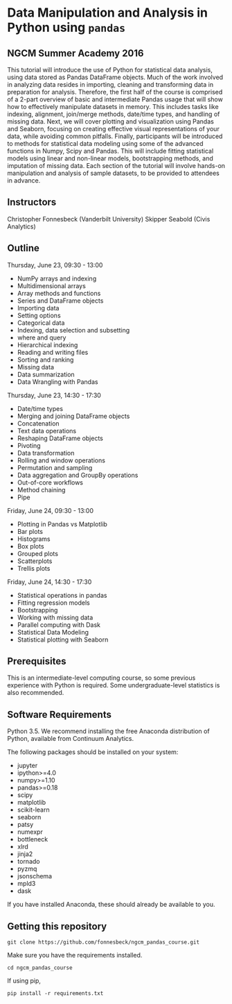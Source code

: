 # Data Manipulation and Analysis in Python using `pandas`

## NGCM Summer Academy 2016

This tutorial will introduce the use of Python for statistical data analysis, using data stored as Pandas DataFrame objects. Much of the work involved in analyzing data resides in importing, cleaning and transforming data in preparation for analysis. Therefore, the first half of the course is comprised of a 2-part overview of basic and intermediate Pandas usage that will show how to effectively manipulate datasets in memory. This includes tasks like indexing, alignment, join/merge methods, date/time types, and handling of missing data. Next, we will cover plotting and visualization using Pandas and Seaborn, focusing on creating effective visual representations of your data, while avoiding common pitfalls. Finally, participants will be introduced to methods for statistical data modeling using some of the advanced functions in Numpy, Scipy and Pandas. This will include fitting statistical models using linear and non-linear models, bootstrapping methods, and imputation of missing data. Each section of the tutorial will involve hands-on manipulation and analysis of sample datasets, to be provided to attendees in advance.

## Instructors

Christopher Fonnesbeck (Vanderbilt University) Skipper Seabold (Civis Analytics)

## Outline

Thursday, June 23, 09:30 - 13:00

* NumPy arrays and indexing
* Multidimensional arrays
* Array methods and functions
* Series and DataFrame objects
* Importing data
* Setting options
* Categorical data
* Indexing, data selection and subsetting
* where and query
* Hierarchical indexing
* Reading and writing files
* Sorting and ranking
* Missing data
* Data summarization
* Data Wrangling with Pandas

Thursday, June 23, 14:30 - 17:30

* Date/time types
* Merging and joining DataFrame objects
* Concatenation
* Text data operations
* Reshaping DataFrame objects
* Pivoting
* Data transformation
* Rolling and window operations
* Permutation and sampling
* Data aggregation and GroupBy operations
* Out-of-core workflows
* Method chaining
* Pipe

Friday, June 24, 09:30 - 13:00

* Plotting in Pandas vs Matplotlib
* Bar plots
* Histograms
* Box plots
* Grouped plots
* Scatterplots
* Trellis plots

Friday, June 24, 14:30 - 17:30

* Statistical operations in pandas
* Fitting regression models
* Bootstrapping
* Working with missing data
* Parallel computing with Dask
* Statistical Data Modeling
* Statistical plotting with Seaborn

## Prerequisites

This is an intermediate-level computing course, so some previous experience with Python is required. Some undergraduate-level statistics is also recommended.

## Software Requirements

Python 3.5. We recommend installing the free Anaconda distribution of Python, available from Continuum Analytics.

The following packages should be installed on your system:

* jupyter
* ipython>=4.0
* numpy>=1.10
* pandas>=0.18
* scipy
* matplotlib
* scikit-learn
* seaborn
* patsy
* numexpr
* bottleneck
* xlrd
* jinja2
* tornado
* pyzmq
* jsonschema
* mpld3
* dask

If you have installed Anaconda, these should already be available to you.

## Getting this repository

    git clone https://github.com/fonnesbeck/ngcm_pandas_course.git

Make sure you have the requirements installed.

    cd ngcm_pandas_course

If using pip,

    pip install -r requirements.txt